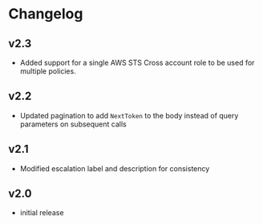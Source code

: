 # Changelog

## v2.3

- Added support for a single AWS STS Cross account role to be used for multiple policies.

## v2.2

- Updated pagination to add `NextToken` to the body instead of query parameters on subsequent calls

## v2.1

- Modified escalation label and description for consistency

## v2.0

- initial release
